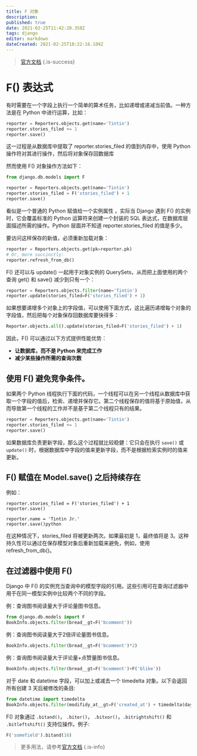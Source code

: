 ```yaml
---
title: F 对象
description: 
published: true
date: 2021-02-25T11:42:20.358Z
tags: django
editor: markdown
dateCreated: 2021-02-25T10:22:16.109Z
---
```


> [官方文档](https://docs.djangoproject.com/zh-hans/3.1/ref/models/expressions/#f-expressions)
{.is-success}

# F() 表达式

有时需要在一个字段上执行一个简单的算术任务，比如递增或递减当前值。一种方法是在 Python 中进行运算，比如：

```python
reporter = Reporters.objects.get(name='Tintin')
reporter.stories_filed += 1
reporter.save()
```

这一过程是从数据库中提取了 reporter.stories_filed 的值到内存中，使用 Python 操作符对其进行操作，然后将对象保存回数据库

然而使用 F() 对象操作方法如下：

```python
from django.db.models import F

reporter = Reporters.objects.get(name='Tintin')
reporter.stories_filed = F('stories_filed') + 1
reporter.save()
```

看似是一个普通的 Python 赋值给一个实例属性 ，实际当 Django 遇到 F() 的实例时，它会覆盖标准的 Python 运算符来创建一个封装的 SQL 表达式，在数据库层面描述所需的操作。Python 层面并不知道 reporter.stories_filed 的值是多少。

要访问这样保存的新值，必须重新加载对象：

```python
reporter = Reporters.objects.get(pk=reporter.pk)
# Or, more succinctly:
reporter.refresh_from_db()
```

F() 还可以与 update() 一起用于对象实例的 QuerySets，从而把上面使用的两个查询 get() 和 save() 减少到只有一个：

```python
reporter = Reporters.objects.filter(name='Tintin')
reporter.update(stories_filed=F('stories_filed') + 1)
```

如果想要递增多个对象上的字段值，可以使用下面方式，这比遍历递增每个对象的字段值，然后把每个对象保存回数据库要快得多：

```python
Reporter.objects.all().update(stories_filed=F('stories_filed') + 1)
```

因此，F() 可以通过以下方式提供性能优势：

- **让数据库，而不是 Python 来完成工作**
- **减少某些操作所需的查询次数**

## 使用 F() 避免竞争条件。

如果两个 Python 线程执行下面的代码，一个线程可以在另一个线程从数据库中获取一个字段的值后，检索、递增并保存它。第二个线程保存的值将基于原始值，从而导致第一个线程的工作并不是基于第二个线程只有的结果。

```python
reporter = Reporters.objects.get(name='Tintin')
reporter.stories_filed += 1
reporter.save()
```

如果数据库负责更新字段，那么这个过程就比较稳健：它只会在执行 `save()` 或 `update()` 时，根据数据库中字段的值来更新字段，而不是根据检索实例时的值来更新。

## F() 赋值在 Model.save() 之后持续存在

例如：

```reporter = Reporters.objects.get(name='Tintin')
reporter.stories_filed = F('stories_filed') + 1
reporter.save()

reporter.name = 'Tintin Jr.'
reporter.save()python
```

在这种情况下，stories_filed 将被更新两次。如果最初是 1，最终值将是 3。这种持久性可以通过在保存模型对象后重新加载来避免，例如，使用 refresh_from_db()。

## 在过滤器中使用 F()

Django 中 F() 的实例充当查询中的模型字段的引用。这些引用可在查询过滤器中用于在同一模型实例中比较两个不同的字段。

例：查询图书阅读量大于评论量图书信息。

```python
from django.db.models import F
BookInfo.objects.filter(bread__gt=F('bcomment'))
```

例：查询图书阅读量大于2倍评论量图书信息。

```python
BookInfo.objects.filter(bread__gt=F('bcomment')*2)
```

例：查询图书阅读量大于评论量+点赞量图书信息。

```python
BookInfo.objects.filter(bread__gt=F('bcomment')+F('blike'))
```

对于 date 和 datetime 字段，可以加上或减去一个 timedelta 对象。以下会返回所有创建 3 天后被修改的条目:

```python
from datetime import timedelta
BookInfo.objects.filter(modifidy_at__gt=F('created_at') + timedelta(days=3))
```

F() 对象通过 `.bitand()`， `.bitor()`， `.bitxor()`，`.bitrightshift()` 和 `.bitleftshift()` 支持位操作。例子:

```python
F('somefield').bitand(16)
```

> 更多用法，请参考[官方文档](https://docs.djangoproject.com/zh-hans/3.1/ref/models/expressions/#using-f-with-annotations)
{.is-info}

